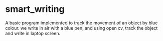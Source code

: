 # smart_writing
A basic program implemented to track the movement of an object by blue colour.
we write in air with a blue pen, and using open cv, track the object and write in laptop screen. 
